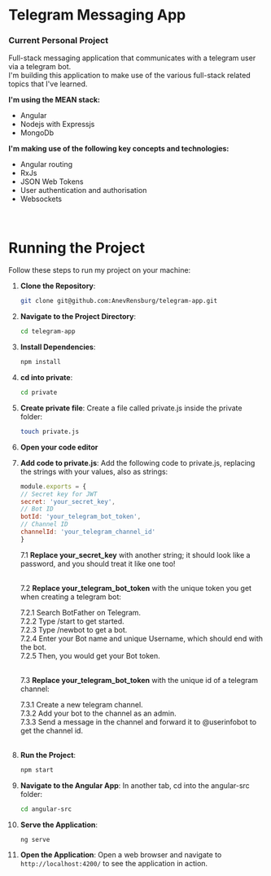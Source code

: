 # Telegram Messaging App

### Current Personal Project
Full-stack messaging application that communicates with a telegram user via a telegram bot.<br>
I'm building this application to make use of the various full-stack related topics that I've learned. <br>

**I'm using the MEAN stack:**
- Angular
- Nodejs with Expressjs
- MongoDb

**I'm making use of the following key concepts and technologies:**
- Angular routing
- RxJs
- JSON Web Tokens
- User authentication and authorisation
- Websockets

<br>

# Running the Project

Follow these steps to run my project on your machine:


1. **Clone the Repository**:
    ```bash
    git clone git@github.com:AnevRensburg/telegram-app.git
    ```
2. **Navigate to the Project Directory**:
    ```bash
    cd telegram-app
    ```
3. **Install Dependencies**:
    ```bash
    npm install
    ```
4. **cd into private**: 
    ```bash
    cd private
    ```
5. **Create private file**: Create a file called private.js inside the private folder:
    ```bash
    touch private.js
    ```
6. **Open your code editor**
7. **Add code to private.js**: Add the following code to private.js, replacing the strings with your values, also as strings:
    ```js
    module.exports = {
    // Secret key for JWT
    secret: 'your_secret_key',
    // Bot ID
    botId: 'your_telegram_bot_token',
    // Channel ID
    channelId: 'your_telegram_channel_id'
    }
    ```
    7.1 **Replace your_secret_key** with another string; it should look like a password, and you should treat it like one too!<br><br>

    7.2 **Replace your_telegram_bot_token** with the unique token you get when creating a telegram bot:

    7.2.1 Search BotFather on Telegram.<br>
    7.2.2 Type /start to get started.<br>
    7.2.3 Type /newbot to get a bot.<br>
    7.2.4 Enter your Bot name and unique Username, which should end with the bot.<br>
    7.2.5 Then, you would get your Bot token.<br><br>

    7.3 **Replace your_telegram_bot_token** with the unique id of a telegram channel:

    7.3.1 Create a new telegram channel.<br>
    7.3.2 Add your bot to the channel as an admin.<br>
    7.3.3 Send a message in the channel and forward it to @userinfobot to get the channel id.<br><br>

7. **Run the Project**: 
    ```bash
    npm start
    ```
9. **Navigate to the Angular App**: In another tab, cd into the angular-src folder:
    ```bash
    cd angular-src
    ```
10. **Serve the Application**: 
    ```bash
    ng serve
    ```
11. **Open the Application**: Open a web browser and navigate to `http://localhost:4200/` to see the application in action.
